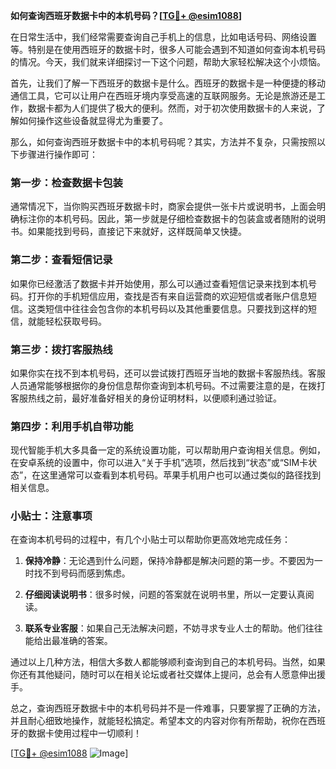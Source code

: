 **如何查询西班牙数据卡中的本机号码？[[TG💪+ @esim1088](https://t.me/s/esim1088)]**

在日常生活中，我们经常需要查询自己手机上的信息，比如电话号码、网络设置等。特别是在使用西班牙的数据卡时，很多人可能会遇到不知道如何查询本机号码的情况。今天，我们就来详细探讨一下这个问题，帮助大家轻松解决这个小烦恼。

首先，让我们了解一下西班牙的数据卡是什么。西班牙的数据卡是一种便捷的移动通信工具，它可以让用户在西班牙境内享受高速的互联网服务。无论是旅游还是工作，数据卡都为人们提供了极大的便利。然而，对于初次使用数据卡的人来说，了解如何操作这些设备就显得尤为重要了。

那么，如何查询西班牙数据卡中的本机号码呢？其实，方法并不复杂，只需按照以下步骤进行操作即可：

### 第一步：检查数据卡包装

通常情况下，当你购买西班牙数据卡时，商家会提供一张卡片或说明书，上面会明确标注你的本机号码。因此，第一步就是仔细检查数据卡的包装盒或者随附的说明书。如果能找到号码，直接记下来就好，这样既简单又快捷。

### 第二步：查看短信记录

如果你已经激活了数据卡并开始使用，那么可以通过查看短信记录来找到本机号码。打开你的手机短信应用，查找是否有来自运营商的欢迎短信或者账户信息短信。这类短信中往往会包含你的本机号码以及其他重要信息。只要找到这样的短信，就能轻松获取号码。

### 第三步：拨打客服热线

如果你实在找不到本机号码，还可以尝试拨打西班牙当地的数据卡客服热线。客服人员通常能够根据你的身份信息帮你查询到本机号码。不过需要注意的是，在拨打客服热线之前，最好准备好相关的身份证明材料，以便顺利通过验证。

### 第四步：利用手机自带功能

现代智能手机大多具备一定的系统设置功能，可以帮助用户查询相关信息。例如，在安卓系统的设置中，你可以进入“关于手机”选项，然后找到“状态”或“SIM卡状态”，在这里通常可以查看到本机号码。苹果手机用户也可以通过类似的路径找到相关信息。

### 小贴士：注意事项

在查询本机号码的过程中，有几个小贴士可以帮助你更高效地完成任务：

1. **保持冷静**：无论遇到什么问题，保持冷静都是解决问题的第一步。不要因为一时找不到号码而感到焦虑。
   
2. **仔细阅读说明书**：很多时候，问题的答案就在说明书里，所以一定要认真阅读。

3. **联系专业客服**：如果自己无法解决问题，不妨寻求专业人士的帮助。他们往往能给出最准确的答案。

通过以上几种方法，相信大多数人都能够顺利查询到自己的本机号码。当然，如果你还有其他疑问，随时可以在相关论坛或者社交媒体上提问，总会有人愿意伸出援手。

总之，查询西班牙数据卡中的本机号码并不是一件难事，只要掌握了正确的方法，并且耐心细致地操作，就能轻松搞定。希望本文的内容对你有所帮助，祝你在西班牙的数据卡使用过程中一切顺利！

[[TG💪+ @esim1088](https://t.me/s/esim1088) ![Image](https://i.postimg.cc/4NQfJmqS/Snipaste-2025-05-13-00-14-12.png)]